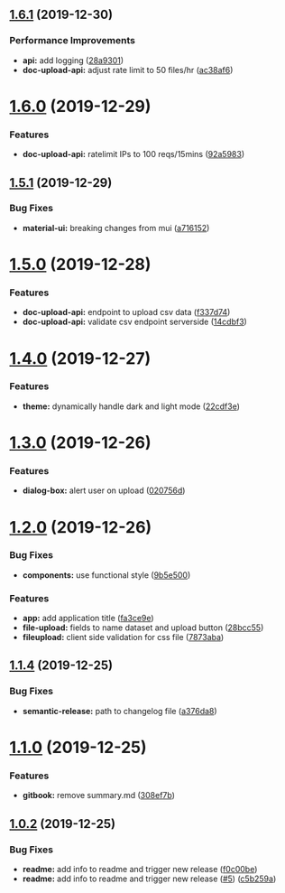 ## [1.6.1](https://github.com/AumitLeon/archMLP/compare/v1.6.0...v1.6.1) (2019-12-30)


### Performance Improvements

* **api:** add logging ([28a9301](https://github.com/AumitLeon/archMLP/commit/28a9301ed62801fce37db8e378941041c6938223))
* **doc-upload-api:** adjust rate limit to 50 files/hr ([ac38af6](https://github.com/AumitLeon/archMLP/commit/ac38af6c36bc617c2a74ffd568fb729a6a1ebc4d))

# [1.6.0](https://github.com/AumitLeon/archMLP/compare/v1.5.1...v1.6.0) (2019-12-29)


### Features

* **doc-upload-api:** ratelimit IPs to 100 reqs/15mins ([92a5983](https://github.com/AumitLeon/archMLP/commit/92a59833a4ce1cf5fc8aaaedfb0909bfac0dea6f))

## [1.5.1](https://github.com/AumitLeon/archMLP/compare/v1.5.0...v1.5.1) (2019-12-29)


### Bug Fixes

* **material-ui:** breaking changes from mui ([a716152](https://github.com/AumitLeon/archMLP/commit/a71615279a2368d2f890b80492ccdf987044a734))

# [1.5.0](https://github.com/AumitLeon/archMLP/compare/v1.4.0...v1.5.0) (2019-12-28)


### Features

* **doc-upload-api:** endpoint to upload csv data ([f337d74](https://github.com/AumitLeon/archMLP/commit/f337d7495c3dde7ea3576b4fb92ce38a89688e79))
* **doc-upload-api:** validate csv endpoint serverside ([14cdbf3](https://github.com/AumitLeon/archMLP/commit/14cdbf37c7735fd13cdd963f7e9a8543ca89558b))

# [1.4.0](https://github.com/AumitLeon/archMLP/compare/v1.3.0...v1.4.0) (2019-12-27)


### Features

* **theme:** dynamically handle dark and light mode ([22cdf3e](https://github.com/AumitLeon/archMLP/commit/22cdf3e85ae2b7ed1fa21abb51d03a05d088cdf7))

# [1.3.0](https://github.com/AumitLeon/archMLP/compare/v1.2.0...v1.3.0) (2019-12-26)


### Features

* **dialog-box:** alert user on upload ([020756d](https://github.com/AumitLeon/archMLP/commit/020756d0be0fc097ba6a05ab450e8eb2b245d9d2))

# [1.2.0](https://github.com/AumitLeon/archMLP/compare/v1.1.4...v1.2.0) (2019-12-26)


### Bug Fixes

* **components:** use functional style ([9b5e500](https://github.com/AumitLeon/archMLP/commit/9b5e5000fa3bc6c45599ef48035c20444b308656))


### Features

* **app:** add application title ([fa3ce9e](https://github.com/AumitLeon/archMLP/commit/fa3ce9e4c10335fc7dbac33f13d5c1bf4e256671))
* **file-upload:** fields to name dataset and upload button ([28bcc55](https://github.com/AumitLeon/archMLP/commit/28bcc551ab3e201b6f01c3bc52e9883f4298a6e5))
* **fileupload:** client side validation for css file ([7873aba](https://github.com/AumitLeon/archMLP/commit/7873aba9d74636a3afcd8a25b7e089c24bdeefc7))

## [1.1.4](https://github.com/AumitLeon/archMLP/compare/v1.1.3...v1.1.4) (2019-12-25)


### Bug Fixes

* **semantic-release:** path to changelog file ([a376da8](https://github.com/AumitLeon/archMLP/commit/a376da8dbf2dc29071ca49924989b6d6634eb85f))

# [1.1.0](https://github.com/AumitLeon/archMLP/compare/v1.0.2...v1.1.0) (2019-12-25)


### Features

* **gitbook:** remove summary.md ([308ef7b](https://github.com/AumitLeon/archMLP/commit/308ef7b435901297e70499d1cf1800e7a5b5dbec))

## [1.0.2](https://github.com/AumitLeon/archMLP/compare/v1.0.1...v1.0.2) (2019-12-25)


### Bug Fixes

* **readme:** add info to readme and trigger new release ([f0c00be](https://github.com/AumitLeon/archMLP/commit/f0c00be9bf432f94d00ad9132a6f6dcdab4e2fc8))
* **readme:** add info to readme and trigger new release ([#5](https://github.com/AumitLeon/archMLP/issues/5)) ([c5b259a](https://github.com/AumitLeon/archMLP/commit/c5b259a25deb47bc21ade4c6b99d1bdab81d2978))
